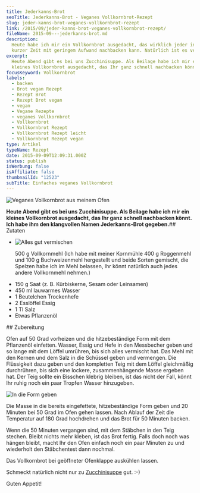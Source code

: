 ```yaml
---
title: Jederkanns-Brot
seoTitle: Jederkanns-Brot - Veganes Vollkornbrot-Rezept
slug: jeder-kanns-brot-veganes-vollkornbrot-rezept
link: /2015/09/jeder-kanns-brot-veganes-vollkornbrot-rezept/
fileName: 2015-09---jederkanns-brot.md
description:
  Heute habe ich mir ein Vollkornbrot ausgedacht, das wirklich jeder innerhalb
  kurzer Zeit mit geringem Aufwand nachbacken kann. Natürlich ist es vegan.
excerpt:
  Heute Abend gibt es bei uns Zucchinisuppe. Als Beilage habe ich mir ein
  kleines Vollkornbrot ausgedacht, das Ihr ganz schnell nachbacken könnt.
focusKeyword: Vollkornbrot
labels:
  - backen
  - Brot vegan Rezept
  - Rezept Brot
  - Rezept Brot vegan
  - vegan
  - Vegane Rezepte
  - veganes Vollkornbrot
  - Vollkornbrot
  - Vollkornbrot Rezept
  - Vollkornbrot Rezept leicht
  - Vollkornbrot Rezept vegan
type: Artikel
typeName: Rezept
date: 2015-09-09T12:09:31.000Z
status: publish
isWerbung: false
isAffiliate: false
thumbnailId: "12523"
subTitle: Einfaches veganes Vollkornbrot
---
```


![Veganes Vollkornbrot aus meinem Ofen](http://cardamonchai.com/wp-content/uploads/2015/09/IMG_0345-640x640.jpg "Veganes Vollkornbrot aus meinem Ofen")

<strong>Heute Abend gibt es bei uns Zucchinisuppe. Als Beilage habe ich mir ein
kleines Vollkornbrot ausgedacht, das Ihr ganz schnell nachbacken könnt. Ich habe
ihm den klangvollen Namen Jederkanns-Brot gegeben.</strong>## Zutaten<ul><li>

![Alles gut vermischen](http://cardamonchai.com/wp-content/uploads/2015/09/IMG_0338-640x640.jpg "Alles gut vermischen")

500 g Vollkornmehl (Ich habe mit meiner Kornmühle 400 g Roggenmehl und 100 g
Buchweizenmehl hergestellt und beide Sorten gemischt, die Spelzen habe ich im
Mehl belassen, Ihr könnt natürlich auch jedes andere Vollkornmehl
nehmen.)</li><li>150 g Saat (z. B. Kürbiskerne, Sesam oder
Leinsamen)</li><li>450 ml lauwarmes Wasser</li><li>1 Beutelchen
Trockenhefe</li><li>2 Esslöffel Essig</li><li>1 Tl Salz</li><li>Etwas
Pflanzenöl</li></ul>## Zubereitung

Ofen auf 50 Grad vorheizen und die hitzebeständige Form mit dem Pflanzenöl
einfetten. Wasser, Essig und Hefe in den Messbecher geben und so lange mit dem
Löffel umrühren, bis sich alles vermischt hat. Das Mehl mit den Kernen und dem
Salz in die Schüssel geben und vermengen. Die Flüssigkeit dazu geben und den
kompletten Teig mit dem Löffel gleichmäßig durchrühren, bis sich eine lockere,
zusammenhängende Masse ergeben hat. Der Teig sollte ein Bisschen klebrig
bleiben, ist das nicht der Fall, könnt Ihr ruhig noch ein paar Tropfen Wasser
hinzugeben.

![In die Form geben](http://cardamonchai.com/wp-content/uploads/2015/09/IMG_0339-640x640.jpg "In die Form geben")

Die Masse in die bereits eingefettete, hitzebeständige Form geben und 20 Minuten
bei 50 Grad im Ofen gehen lassen. Nach Ablauf der Zeit die Temperatur auf 180
Grad hochdrehen und das Brot für 50 Minuten backen.

Wenn die 50 Minuten vergangen sind, mit dem Stäbchen in den Teig stechen. Bleibt
nichts mehr kleben, ist das Brot fertig. Falls doch noch was hängen bleibt,
macht Ihr den Ofen einfach noch ein paar Minuten zu und wiederholt den
Stäbchentest dann nochmal.

Das Vollkornbrot bei geöffneter Ofenklappe auskühlen lassen.

Schmeckt natürlich nicht nur zu
[Zucchinisuppe](/2015/09/zucchinisuppe-herbstlich-vegan/) gut. :-)

Guten Appetit!
